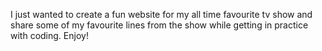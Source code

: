 I just wanted to create a fun website for my all time favourite tv show and share some of my favourite lines from the show while getting in practice with coding. Enjoy!
